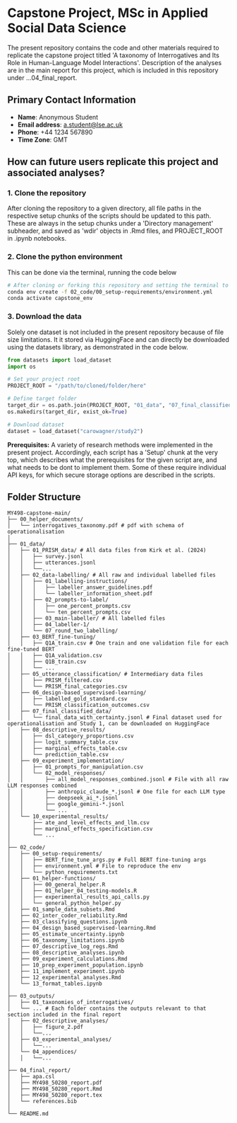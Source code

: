 # Capstone Project, MSc in Applied Social Data Science 

The present repository contains the code and other materials required to replicate the capstone project titled 'A taxonomy of Interrogatives and Its Role in Human-Language Model Interactions'.
Description of the analyses are in the main report for this project, which is included in this repository under ...04_final_report.

## Primary Contact Information

-   **Name**: Anonymous Student
-   **Email address**: [a.student\@lse.ac.uk](mailto:a.student@lse.ac.uk)
-   **Phone**: +44 1234 567890
-   **Time Zone**: GMT

## How can future users replicate this project and associated analyses?

### 1. Clone the repository
After cloning the repository to a given directory, all file paths in the respective setup chunks of the scripts should be updated to this path. These are always in the setup chunks under a 'Directory management' subheader, and saved as 'wdir' objects in .Rmd files, and PROJECT_ROOT in .ipynb notebooks. 

### 2. Clone the python environment
This can be done via the terminal, running the code below

```bash
# After cloning or forking this repository and setting the terminal to it via cd
conda env create -f 02_code/00_setup-requirements/environment.yml
conda activate capstone_env
```
### 3. Download the data
Solely one dataset is not included in the present repository because of file size limitations. It it stored via HuggingFace and can directly be downloaded using the datasets library, as demonstrated in the code below. 

```python
from datasets import load_dataset
import os

# Set your project root
PROJECT_ROOT = "/path/to/cloned/folder/here"

# Define target folder
target_dir = os.path.join(PROJECT_ROOT, "01_data", "07_final_classified_data")
os.makedirs(target_dir, exist_ok=True)

# Download dataset
dataset = load_dataset("carowagner/study2")
```

**Prerequisites:** A variety of research methods were implemented in the present project. Accordingly, each script has a 'Setup' chunk at the very top, which describes what the prerequisites for the given script are, and what needs to be dont to implement them. Some of these require individual API keys, for which secure storage options are described in the scripts. 


## Folder Structure

```{bash}
MY498-capstone-main/
├── 00_helper_documents/
│   └── interrogatives_taxonomy.pdf # pdf with schema of operationalisation
│      
├── 01_data/
│   ├── 01_PRISM_data/ # All data files from Kirk et al. (2024)
│   │   ├── survey.jsonl 
│   │   ├── utterances.jsonl
│   │   └──... 
│   ├── 02_data-labelling/ # All raw and individual labelled files
│   │   ├── 01_labelling-instructions/
│   │   │   ├── labeller_answer_guidelines.pdf
│   │   │   └── labeller_information_sheet.pdf
│   │   ├── 02_prompts-to-label/
│   │   │   ├── one_percent_prompts.csv
│   │   │   └── ten_percent_prompts.csv
│   │   ├── 03_main-labeller/ # All labelled files
│   │   ├── 04_labeller-1/
│   │   └── 07_round_two_labelling/
│   ├── 03_BERT_fine-tuning/
│   │   ├── Q1A_train.csv # One train and one validation file for each fine-tuned BERT
│   │   ├── Q1A_validation.csv
│   │   ├── Q1B_train.csv
│   │   └── ... 
│   ├── 05_utterance_classification/ # Intermediary data files
│   │   ├── PRISM_filtered.csv
│   │   └── PRISM_final_categories.csv
│   ├── 06_design-based_supervised-learning/
│   │   ├── labelled_gold_standard.csv
│   │   └── PRISM_classification_outcomes.csv
│   ├── 07_final_classified_data/
│   │   └── final_data_with_certainty.jsonl # Final dataset used for operationalisation and Study 1, can be downloaded on HuggingFace
│   ├── 08_descriptive_results/
│   │   ├── dsl_category_proportions.csv
│   │   ├── logit_summary_table.csv
│   │   ├── marginal_effects_table.csv
│   │   └── prediction_table.csv
│   ├── 09_experiment_implementation/
│   │   ├── 01_prompts_for_manipulation.csv
│   │   └── 02_model_responses/
│   │       ├── all_model_responses_combined.jsonl # File with all raw LLM responses combined
│   │       ├── anthropic_claude_*.jsonl # One file for each LLM type 
│   │       ├── deepseek_ai_*.jsonl
│   │       ├── google_gemini-*.jsonl
│   │       └── ...
│   └── 10_experimental_results/
│       ├── ate_and_level_effects_and_llm.csv
│       ├── marginal_effects_specification.csv
│       └── ...
│      
├── 02_code/
│   ├── 00_setup-requirements/
│   │   ├── BERT_fine_tune_args.py # Full BERT fine-tuning args
│   │   ├── environment.yml # File to reproduce the env
│   │   └── python_requirements.txt
│   ├── 01_helper-functions/
│   │   ├── 00_general_helper.R
│   │   ├── 01_helper_04_testing-models.R
│   │   ├── experimental_results_api_calls.py
│   │   └── general_python_helper.py
│   ├── 01_sample_data_subsets.Rmd
│   ├── 02_inter_coder_reliability.Rmd
│   ├── 03_classifying_questions.ipynb
│   ├── 04_design_based_supervised-learning.Rmd
│   ├── 05_estimate_uncertainty.ipynb
│   ├── 06_taxonomy_limitations.ipynb
│   ├── 07_descriptive_log_regs.Rmd
│   ├── 08_descriptive_analyses.ipynb
│   ├── 09_experiment_calculations.Rmd
│   ├── 10_prep_experiment_population.ipynb
│   ├── 11_implement_experiment.ipynb
│   ├── 12_experimental_analyses.Rmd
│   └── 13_format_tables.ipynb
│      
├── 03_outputs/
│   ├── 01_taxonomies_of_interrogatives/
│   └── ... # Each folder contains the outputs relevant to that section included in the final report
│   ├── 02_descriptive_analyses/
│   │   ├── figure_2.pdf
│   │   └──...
│   ├── 03_experimental_analyses/
│   │   └──...
│   └── 04_appendices/
│   │   └──...
│      
├── 04_final_report/
│   ├── apa.csl
│   ├── MY498_50280_report.pdf
│   ├── MY498_50280_report.Rmd
│   ├── MY498_50280_report.tex
│   └── references.bib
│      
└── README.md


```
